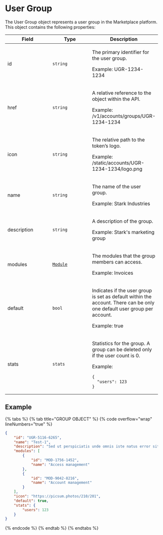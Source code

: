 # User Group

The User Group object represents a user group in the Marketplace platform. This object contains the following properties:

<table data-full-width="false"><thead><tr><th width="140">Field</th><th width="125">Type</th><th>Description</th></tr></thead><tbody><tr><td>id</td><td><code>string</code></td><td><p>The primary identifier for the user group.</p><p>Example: UGR-1234-1234</p></td></tr><tr><td>href</td><td><code>string</code></td><td><p>A relative reference to the object within the API.</p><p>Example: /v1/accounts/groups/UGR-1234-1234</p></td></tr><tr><td>icon</td><td><code>string</code></td><td><p>The relative path to the token’s logo.</p><p>Example: /static/accounts/UGR-1234-1234/logo.png</p></td></tr><tr><td>name</td><td><code>string</code></td><td><p>The name of the user group.</p><p>Example: Stark Industries</p></td></tr><tr><td>description</td><td><code>string</code></td><td><p>A description of the group.</p><p>Example: Stark's marketing group</p></td></tr><tr><td>modules</td><td><a href="../module/#module-object"><code>Module</code></a></td><td><p>The modules that the group members can access. </p><p>Example: Invoices</p></td></tr><tr><td>default</td><td><code>bool</code></td><td><p>Indicates if the user group is set as default within the account. There can be only one default user group per account.</p><p>Example: true</p></td></tr><tr><td>stats</td><td><code>stats</code></td><td><p>Statistics for the group. A group can be deleted only if the user count is 0.</p><p>Example:</p><pre class="language-json" data-overflow="wrap"><code class="lang-json">{
  "users": 123
}
</code></pre></td></tr></tbody></table>

## Example

{% tabs %}
{% tab title="GROUP OBJECT" %}
{% code overflow="wrap" lineNumbers="true" %}
```json
{
	"id": "UGR-5116-6265",
	"name": "Test-1",
	"description": "Sed ut perspiciatis unde omnis iste natus error sit voluptatem accusantium doloremque laudantium.",
	"modules": [
		{
			"id": "MOD-1756-1452",
			"name": "Access management"
		},
		{
			"id": "MOD-9042-8216",
			"name": "Account management"
		}
	],
	"icon": "https://picsum.photos/210/201",
	"default": true,
	"stats": {
		"users": 123
	}
}
```
{% endcode %}
{% endtab %}
{% endtabs %}
